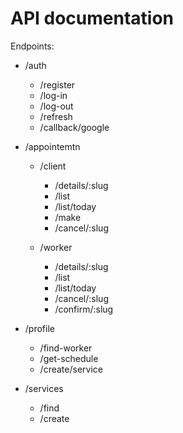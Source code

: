 # **API documentation**

Endpoints:

- /auth
  - /register
  - /log-in
  - /log-out
  - /refresh
  - /callback/google

- /appointemtn
  - /client
    - /details/:slug
    - /list
    - /list/today
    - /make
    - /cancel/:slug

  - /worker
    - /details/:slug
    - /list
    - /list/today
    - /cancel/:slug
    - /confirm/:slug

- /profile
  - /find-worker
  - /get-schedule
  - /create/service

- /services
  - /find
  - /create
